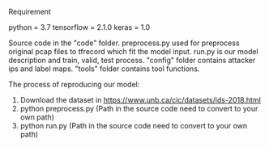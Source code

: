 Requirement

python = 3.7
tensorflow = 2.1.0
keras = 1.0

Source code in the "code" folder. preprocess.py used for preprocess original pcap files to tfrecord which fit the model input.
run.py is our model description and train, valid, test process. "config" folder contains attacker ips and label maps. "tools" folder contains tool functions.  

The process of reproducing our model:

1. Download the dataset in https://www.unb.ca/cic/datasets/ids-2018.html
2. python preprocess.py (Path in the source code need to convert to your own path)
3. python run.py (Path in the source code need to convert to your own path)

